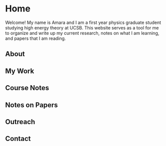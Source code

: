 # Home

Welcome! My name is Amara and I am a first year physics graduate student studying high energy theory at UCSB. This website serves as a tool for me to organize and write up my current research, notes on what I am learning, and papers that I am reading.

## About

## My Work

## Course Notes

## Notes on Papers

## Outreach

## Contact
